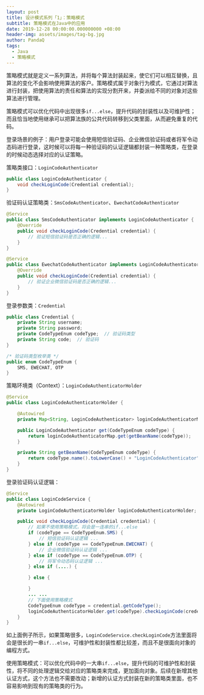 ```yaml
---
layout: post
title: 设计模式系列「1」：策略模式
subtitle: 策略模式在Java中的应用
date: 2019-12-28 00:00:00.000000000 +08:00
header-img: assets/images/tag-bg.jpg
author: PandaQ
tags:
  - Java
  - 策略模式
---
```


策略模式就是定义一系列算法，并将每个算法封装起来，使它们可以相互替换，且算法的变化不会影响使用算法的客户。策略模式属于对象行为模式，它通过对算法进行封装，把使用算法的责任和算法的实现分割开来，并委派给不同的对象对这些算法进行管理。

策略模式可以优化代码中出现很多`if...else`，提升代码的封装性以及可维护性；而且恰当地使用继承可以把算法族的公共代码转移到父类里面，从而避免重复的代码。

登录场景的例子：用户登录可能会使用短信验证码、企业微信验证码或者将军令动态码进行登录，这时候可以将每一种验证码的认证逻辑都封装一种策略类，在登录的时候动态选择对应的认证策略。

策略类接口：`LoginCodeAuthenticator` <br />
```java
public class LoginCodeAuthenticator {
    void checkLoginCode(Credential credential);
}
```

验证码认证策略类：`SmsCodeAuthenticator`、`EwechatCodeAuthenticator` <br />
```java
@Service
public class SmsCodeAuthenticator implements LoginCodeAuthenticator {
    @Override
    public void checkLoginCode(Credential credential) {
        // 验证短信验证码是否正确的逻辑...
    }
}

@Service
public class EwechatCodeAuthenticator implements LoginCodeAuthenticator {
    @Override
    public void checkLoginCode(Credential credential) {
        // 验证企业微信验证码是否正确的逻辑...
    }
}
```

登录参数类：`Credential` <br />
```java
public class Credential {
    private String username;
    private String password;
    private CodeTypeEnum codeType;  // 验证码类型
    private String code;  // 验证码
}

/* 验证码类型枚举类 */
public enum CodeTypeEnum {
    SMS, EWECHAT, OTP
}
```

策略环境类（Context）：`LoginCodeAuthenticatorHolder` <br />
```java
@Service
public class LoginCodeAuthenticatorHolder {

    @Autowired
    private Map<String, LoginCodeAuthenticator> loginCodeAuthenticatorMap; // 存放所有的策略类

    public LoginCodeAuthenticator get(CodeTypeEnum codeType) {
        return loginCodeAuthenticatorMap.get(getBeanName(codeType));
    }

    private String getBeanName(CodeTypeEnum codeType) {
        return codeType.name().toLowerCase() + "LoginCodeAuthenticator";
    }
}
```

登录验证码认证逻辑：<br />
```java
@Service
public class LoginCodeService {
    @Autowired
    private LoginCodeAuthenticatorHolder loginCodeAuthenticatorHolder;

    public void checkLoginCode(Credential credential) {
        // 如果不使用策略模式，将会是一连串的if...else
        if (codeType == CodeTypeEnum.SMS) {
            // 短信验证码认证逻辑 ...
        } else if (codeType == CodeTypeEnum.EWECHAT) {
            // 企业微信验证码认证逻辑 ...
        } else if (codeType == CodeTypeEnum.OTP) {
            // 将军令动态码认证逻辑 ...
        } else if (....) {

        } else {

        }
        ... ...
        // 下面使用策略模式
        CodeTypeEnum codeType = credential.getCodeType();
        loginCodeAuthenticatorHolder.get(codeType).checkLoginCode(credential);
    }
}
```

如上面例子所示，如果策略很多，`LoginCodeService.checkLoginCode`方法里面将会是很长的一串`if...else`，可维护性和封装性都比较差，而且不是很面向对象的编程方式。

使用策略模式：可以优化代码中的一大串`if...else`，提升代码的可维护性和封装性，将不同的处理逻辑交给对应的策略类来完成，更加面向对象。后续在新增其他认证方式，这个方法也不需要改动；新增的认证方式封装在新的策略类里面，也不容易影响到现有的策略类的行为。




